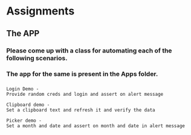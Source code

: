 # Assignments

## The APP

### Please come up with a class for automating each of the following scenarios. 
### The app for the same is present in the Apps folder.
### 

    Login Demo - 
    Provide random creds and login and assert on alert message
    
    Clipboard demo -
    Set a clipboard text and refresh it and verify the data    

    Picker demo - 
    Set a month and date and assert on month and date in alert message